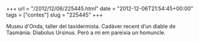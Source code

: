 +++
url = "/2012/12/06/225445.html"
date = "2012-12-06T21:54:45+00:00"
tags = ["contes"]
slug = "225445"
+++

Museu d'Onda, taller del taxidermista. Cadàver recent d’un diable de Tasmània: Diabolus Ursinus. Però a mi em pareixia un homuncle.
